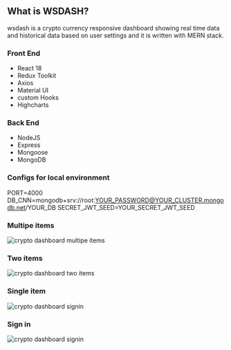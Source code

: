 ## What is WSDASH?
wsdash is a crypto currency responsive dashboard showing real time data and historical data based on user settings and it is written with MERN stack. 

### Front End
- React 18
- Redux Toolkit
- Axios
- Material UI
- custom Hooks
- Highcharts

### Back End
- NodeJS
- Express
- Mongoose
- MongoDB

### Configs for local environment
PORT=4000
DB_CNN=mongodb+srv://root:YOUR_PASSWORD@YOUR_CLUSTER.mongodb.net/YOUR_DB
SECRET_JWT_SEED=YOUR_SECRET_JWT_SEED

###  Multipe items
![crypto dashboard multipe items](https://res.cloudinary.com/db0j6u92o/image/upload/v1663104837/wsdash/multidash_yj162q.png)

### Two items
![crypto dashboard two items](https://res.cloudinary.com/db0j6u92o/image/upload/v1663104845/wsdash/twoselected_i285vf.png)

### Single item
![crypto dashboard signin](https://res.cloudinary.com/db0j6u92o/image/upload/v1663104850/wsdash/singlefull_gd08wm.png)

### Sign in
![crypto dashboard signin](https://res.cloudinary.com/db0j6u92o/image/upload/v1663104860/wsdash/Captura_de_pantalla_2022-09-13_a_las_18.05.02_sobyeu.png)